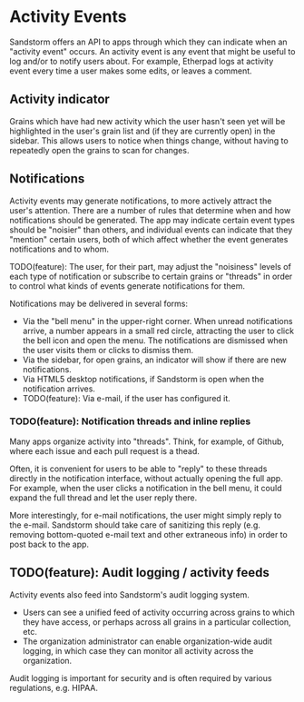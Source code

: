 # Activity Events

Sandstorm offers an API to apps through which they can indicate when an "activity event" occurs. An activity event is any event that might be useful to log and/or to notify users about. For example, Etherpad logs at activity event every time a user makes some edits, or leaves a comment.

## Activity indicator

Grains which have had new activity which the user hasn't seen yet will be highlighted in the user's grain list and (if they are currently open) in the sidebar. This allows users to notice when things change, without having to repeatedly open the grains to scan for changes.

## Notifications

Activity events may generate notifications, to more actively attract the user's attention. There are a number of rules that determine when and how notifications should be generated. The app may indicate certain event types should be "noisier" than others, and individual events can indicate that they "mention" certain users, both of which affect whether the event generates notifications and to whom.

TODO(feature): The user, for their part, may adjust the "noisiness" levels of each type of notification or subscribe to certain grains or "threads" in order to control what kinds of events generate notifications for them.

Notifications may be delivered in several forms:

- Via the "bell menu" in the upper-right corner. When unread notifications arrive, a number appears in a small red circle, attracting the user to click the bell icon and open the menu. The notifications are dismissed when the user visits them or clicks to dismiss them.
- Via the sidebar, for open grains, an indicator will show if there are new notifications.
- Via HTML5 desktop notifications, if Sandstorm is open when the notification arrives.
- TODO(feature): Via e-mail, if the user has configured it.

### TODO(feature): Notification threads and inline replies

Many apps organize activity into "threads". Think, for example, of Github, where each issue and each pull request is a thead.

Often, it is convenient for users to be able to "reply" to these threads directly in the notification interface, without actually opening the full app. For example, when the user clicks a notification in the bell menu, it could expand the full thread and let the user reply there.

More interestingly, for e-mail notifications, the user might simply reply to the e-mail. Sandstorm should take care of sanitizing this reply (e.g. removing bottom-quoted e-mail text and other extraneous info) in order to post back to the app.

## TODO(feature): Audit logging / activity feeds

Activity events also feed into Sandstorm's audit logging system.

- Users can see a unified feed of activity occurring across grains to which they have access, or perhaps across all grains in a particular collection, etc.
- The organization administrator can enable organization-wide audit logging, in which case they can monitor all activity across the organization.

Audit logging is important for security and is often required by various regulations, e.g. HIPAA.
